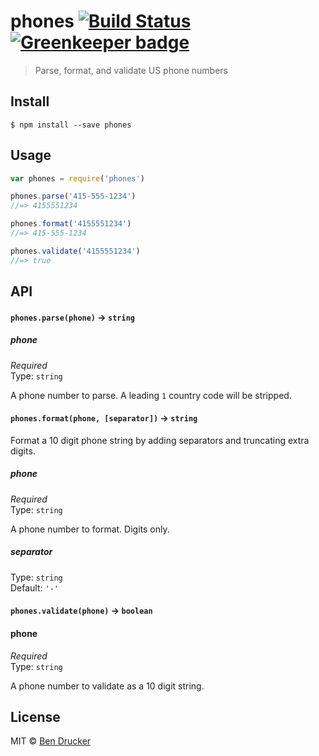 # phones [![Build Status](https://travis-ci.org/bendrucker/phones.svg?branch=master)](https://travis-ci.org/bendrucker/phones) [![Greenkeeper badge](https://badges.greenkeeper.io/bendrucker/phones.svg)](https://greenkeeper.io/)

> Parse, format, and validate US phone numbers


## Install

```
$ npm install --save phones
```


## Usage

```js
var phones = require('phones')

phones.parse('415-555-1234')
//=> 4155551234

phones.format('4155551234')
//=> 415-555-1234

phones.validate('4155551234')
//=> true
```

## API

#### `phones.parse(phone)` -> `string`

##### phone

*Required*  
Type: `string`

A phone number to parse. A leading `1` country code will be stripped.

#### `phones.format(phone, [separator])` -> `string`

Format a 10 digit phone string by adding separators and truncating extra digits.

##### phone

*Required*  
Type: `string`

A phone number to format. Digits only.

##### separator

Type: `string`  
Default: `'-'`

#### `phones.validate(phone)` -> `boolean`

#### phone

*Required*  
Type: `string`

A phone number to validate as a 10 digit string.

## License

MIT © [Ben Drucker](http://bendrucker.me)
